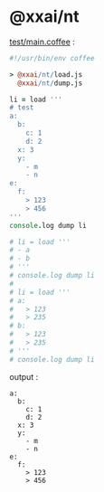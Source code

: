 [‼️]: ✏️README.mdt

# @xxai/nt

[test/main.coffee](./test/main.coffee) :

```coffee
#!/usr/bin/env coffee

> @xxai/nt/load.js
  @xxai/nt/dump.js

li = load '''
# test
a:
  b:
    c: 1
    d: 2
  x: 3
  y:
    - m
    - n
e:
  f:
    > 123
    > 456
'''
console.log dump li

# li = load '''
# - a
# - b
# '''
# console.log dump li
#
# li = load '''
# a:
#   > 123
#   > 235
# b:
#   > 123
#   > 235
# '''
# console.log dump li
```

output :

```
a:
  b:
    c: 1
    d: 2
  x: 3
  y:
    - m
    - n
e:
  f:
    > 123
    > 456
```
